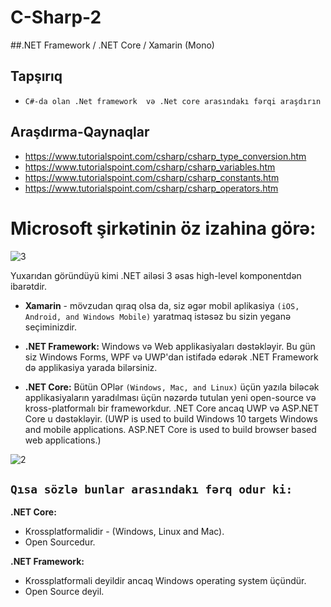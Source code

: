 # C-Sharp-2

##.NET Framework / .NET Core / Xamarin (Mono)

## Tapşırıq
- ``C#-da olan .Net framework  və .Net core arasındakı fərqi araşdırın``
	
## Araşdırma-Qaynaqlar

- https://www.tutorialspoint.com/csharp/csharp_type_conversion.htm
- https://www.tutorialspoint.com/csharp/csharp_variables.htm
- https://www.tutorialspoint.com/csharp/csharp_constants.htm
- https://www.tutorialspoint.com/csharp/csharp_operators.htm


# Microsoft şirkətinin öz izahina görə:

![3](https://cloud.githubusercontent.com/assets/25200958/25663028/a14067c6-3027-11e7-89cb-3d6bcdfe538e.png)



Yuxarıdan göründüyü kimi .NET ailəsi 3 əsas high-level komponentdən ibarətdir.
- **Xamarin** - mövzudan qıraq olsa da, siz əgər mobil aplikasiya ``(iOS, Android, and Windows Mobile)`` yaratmaq istəsəz bu sizin yeganə seçiminizdir.

- **.NET Framework:**
Windows və Web applikasiyaları dəstəkləyir. Bu gün siz Windows Forms, WPF və UWP'dan istifadə edərək .NET Framework də applikasiya yarada bilərsiniz. 

- **.NET Core:**
Bütün OPlər  ``(Windows, Mac, and Linux)`` üçün yazıla biləcək applikasiyaların yaradılması üçün nəzərdə tutulan yeni open-source və kross-platformalı bir frameworkdur. .NET Core ancaq UWP və ASP.NET Core u dəstəkləyir. (UWP is used to build Windows 10 targets Windows and mobile applications. ASP.NET Core is used to build browser based web applications.)



![2](https://cloud.githubusercontent.com/assets/25200958/25663101/d2edc750-3027-11e7-8b26-d6c9a2eb51b2.png)


## ``Qısa sözlə bunlar arasındakı fərq odur ki:``

**.NET Core:**

- Krossplatformalidir - (Windows, Linux and Mac).
- Open Sourcedur.

**.NET Framework:**

- Krossplatformali deyildir ancaq Windows operating system üçündür.
- Open Source deyil.
